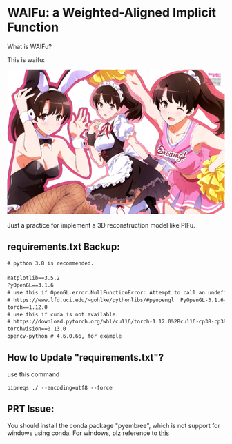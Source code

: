 # WAIFu: a Weighted-Aligned Implicit Function

What is WAIFu?

This is waifu:

![820721](https://raw.githubusercontent.com/SankHyan24/image1/master/img/820721.jpg)

Just a practice for implement a 3D reconstruction model like PIFu.

## requirements.txt Backup:
```txt
# python 3.8 is recommended.

matplotlib==3.5.2
PyOpenGL==3.1.6 
# use this if OpenGL.error.NullFunctionError: Attempt to call an undefined function glutInit. 
# https://www.lfd.uci.edu/~gohlke/pythonlibs/#pyopengl  PyOpenGL‑3.1.6‑cp38‑cp38‑win_amd64.whl
torch==1.12.0 
# use this if cuda is not available. 
# https://download.pytorch.org/whl/cu116/torch-1.12.0%2Bcu116-cp38-cp38-win_amd64.whl
torchvision==0.13.0
opencv-python # 4.6.0.66, for example
```

## How to Update "requirements.txt"?
use this command
```shell
pipreqs ./ --encoding=utf8 --force
```

## PRT Issue:
You should install the conda package "pyembree", which is not support for windows using conda.
For windows, plz reference to [this](https://github.com/scopatz/pyembree/issues/14)